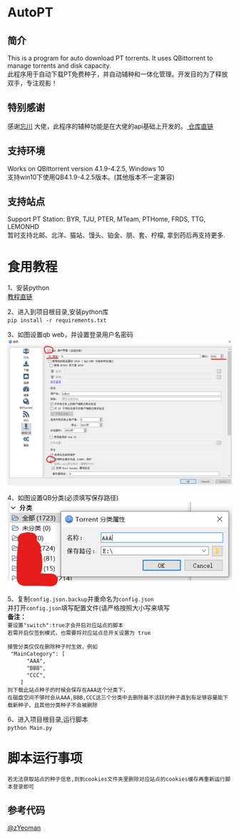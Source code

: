 # AutoPT  
## 简介  
This is a program for auto download PT torrents. It uses QBittorrent to manage torrents and disk capacity.  
此程序用于自动下载PT免费种子，并自动辅种和一体化管理。开发目的为了释放双手，专注观影！  

## 特别感谢  
感谢[忘川](https://github.com/ledccn)  大佬，此程序的辅种功能是在大佬的api基础上开发的。[
仓库直链](https://github.com/ledccn/IYUUAutoReseed)  

## 支持环境  
Works on QBittorrent version 4.1.9-4.2.5, Windows 10  
支持win10下使用QB4.1.9-4.2.5版本。(其他版本不一定兼容)  

## 支持站点  
Support PT Station: BYR, TJU, PTER, MTeam, PTHome, FRDS, TTG, LEMONHD  
暂时支持北邮、北洋、猫站、馒头、铂金、朋、套、柠檬, 拿到药后再支持更多.  

食用教程  
=
1、安装python  
[教程直链](https://www.liaoxuefeng.com/wiki/1016959663602400/1016959856222624)  

2、进入到项目根目录,安装python库  
`pip install -r requirements.txt`  

3、如图设置qb web，并设置登录用户名密码  
![websetting](doc/qb_web_setting_pic.png)  

4、如图设置QB分类(必须填写保存路径)  
![categorysetting](doc/qb_category_setting_pic.png)  

5、复制`config.json.backup`并重命名为`config.json`  
并打开`config.json`填写配置文件(请严格按照大小写来填写  
**备注：**  
```要设置"switch":true才会开启对应站点的脚本```  
```若需开启仅签到模式，也需要将对应站点总开关设置为 true ```  
```
接管分类仅仅在删除种子时生效，例如 
 "MainCategory": [
      "AAA",
      "BBB",
      "CCC",
    ]
则下载此站点种子的时候会保存在AAA这个分类下，
在磁盘空间不够时会从AAA,BBB,CCC这三个分类中去删除最不活跃的种子直到有足够容量能下载新种子，且其他分类种子不会被删除
```

6、进入项目根目录,运行脚本  
`python Main.py`  

脚本运行事项
=
```若无法获取站点的种子信息,则到cookies文件夹里删除对应站点的cookies缓存再重新运行脚本登录即可```  


## 参考代码  
[@zYeoman](https://gist.github.com/zYeoman/1d841c5a1227697bc82c81f4acf1f2ad)  
